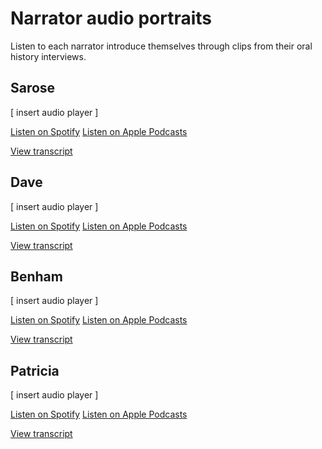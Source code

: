 # Narrator audio portraits
Listen to each narrator introduce themselves through clips from their oral history interviews.

## Sarose

[ insert audio player ]

[Listen on Spotify]( link ) [Listen on Apple Podcasts]( link )

[View transcript](link)

## Dave

[ insert audio player ]

[Listen on Spotify]( link ) [Listen on Apple Podcasts]( link )

[View transcript](link)

## Benham

[ insert audio player ]

[Listen on Spotify]( link ) [Listen on Apple Podcasts]( link )

[View transcript](link)

## Patricia

[ insert audio player ]

[Listen on Spotify]( link ) [Listen on Apple Podcasts]( link )

[View transcript](link)
